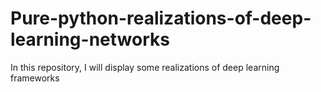 # Pure-python-realizations-of-deep-learning-networks
In this repository, I will display some realizations of deep learning frameworks
